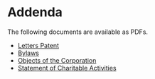 # Addenda

The following documents are available as PDFs.

* [Letters Patent](./files/tmac-addenda-1-letters-patent.pdf)
* [Bylaws](./files/tmac-addenda-2-by-law-number-1.pdf)
* [Objects of the Corporation](./files/tmac-addenda-3-objects-and-powers-of-corporation.pdf)
* [Statement of Charitable Activities](./files/tmac-addenda-4-statement-of-charitable-activities.pdf)
